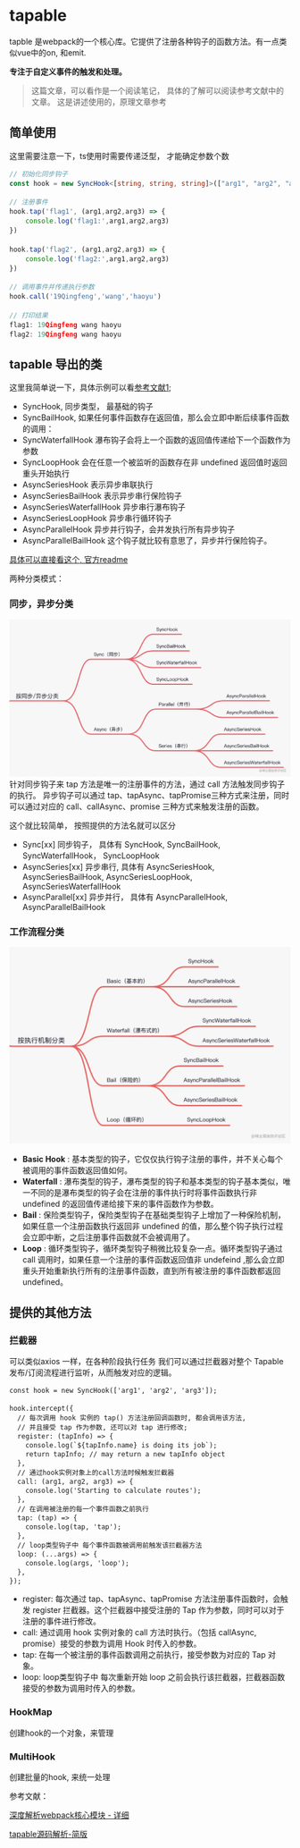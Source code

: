 # tapable
tapble 是webpack的一个核心库。它提供了注册各种钩子的函数方法。有一点类似vue中的on, 和emit.

**专注于自定义事件的触发和处理。**

> 这篇文章，可以看作是一个阅读笔记， 具体的了解可以阅读参考文献中的文章。
> 这是讲述使用的，原理文章参考

## 简单使用
这里需要注意一下，ts使用时需要传递泛型， 才能确定参数个数
```ts
// 初始化同步钩子
const hook = new SyncHook<[string, string, string]>(["arg1", "arg2", "arg3"]);

// 注册事件
hook.tap('flag1', (arg1,arg2,arg3) => {
    console.log('flag1:',arg1,arg2,arg3)
})

hook.tap('flag2', (arg1,arg2,arg3) => {
    console.log('flag2:',arg1,arg2,arg3)
})

// 调用事件并传递执行参数
hook.call('19Qingfeng','wang','haoyu')

// 打印结果
flag1: 19Qingfeng wang haoyu
flag2: 19Qingfeng wang haoyu
```
## tapable 导出的类
这里我简单说一下，具体示例可以看[参考文献1](https://zhuanlan.zhihu.com/p/470657214);

- SyncHook, 同步类型， 最基础的钩子
- SyncBailHook, 如果任何事件函数存在返回值，那么会立即中断后续事件函数的调用：
- SyncWaterfallHook 瀑布钩子会将上一个函数的返回值传递给下一个函数作为参数
- SyncLoopHook 会在任意一个被监听的函数存在非 undefined 返回值时返回重头开始执行
- AsyncSeriesHook 表示异步串联执行
- AsyncSeriesBailHook 表示异步串行保险钩子
- AsyncSeriesWaterfallHook 异步串行瀑布钩子
- AsyncSeriesLoopHook 异步串行循环钩子
- AsyncParallelHook 异步并行钩子，会并发执行所有异步钩子
- AsyncParallelBailHook 这个钩子就比较有意思了，异步并行保险钩子。

[具体可以直接看这个, 官方readme](https://github.com/webpack/tapable#hook-types)

两种分类模式：
### 同步，异步分类
![异步同步分类](/tapable/tapable-type.webp)
针对同步钩子来 tap 方法是唯一的注册事件的方法，通过 call 方法触发同步钩子的执行。
异步钩子可以通过 tap、tapAsync、tapPromise三种方式来注册，同时可以通过对应的 call、callAsync、promise 三种方式来触发注册的函数。

这个就比较简单， 按照提供的方法名就可以区分
- Sync[xx] 同步钩子， 具体有 SyncHook, SyncBailHook, SyncWaterfallHook， SyncLoopHook
- AsyncSeries[xx] 异步串行, 具体有 AsyncSeriesHook, AsyncSeriesBailHook, AsyncSeriesLoopHook, AsyncSeriesWaterfallHook
- AsyncParallel[xx] 异步并行， 具体有 AsyncParallelHook, AsyncParallelBailHook
### 工作流程分类
![工作流程分类](/tapable/tapable-work.webp)
- **Basic Hook** : 基本类型的钩子，它仅仅执行钩子注册的事件，并不关心每个被调用的事件函数返回值如何。
- **Waterfall** : 瀑布类型的钩子，瀑布类型的钩子和基本类型的钩子基本类似，唯一不同的是瀑布类型的钩子会在注册的事件执行时将事件函数执行非 undefined 的返回值传递给接下来的事件函数作为参数。
- **Bail** : 保险类型钩子，保险类型钩子在基础类型钩子上增加了一种保险机制，如果任意一个注册函数执行返回非 undefined 的值，那么整个钩子执行过程会立即中断，之后注册事件函数就不会被调用了。
- **Loop** : 循环类型钩子，循环类型钩子稍微比较复杂一点。循环类型钩子通过 call 调用时，如果任意一个注册的事件函数返回值非 undefeind ,那么会立即重头开始重新执行所有的注册事件函数，直到所有被注册的事件函数都返回 undefined。

## 提供的其他方法
### 拦截器
可以类似axios 一样，在各种阶段执行任务
我们可以通过拦截器对整个 Tapable 发布/订阅流程进行监听，从而触发对应的逻辑。
```
const hook = new SyncHook(['arg1', 'arg2', 'arg3']);

hook.intercept({
  // 每次调用 hook 实例的 tap() 方法注册回调函数时, 都会调用该方法,
  // 并且接受 tap 作为参数, 还可以对 tap 进行修改;
  register: (tapInfo) => {
    console.log(`${tapInfo.name} is doing its job`);
    return tapInfo; // may return a new tapInfo object
  },
  // 通过hook实例对象上的call方法时候触发拦截器
  call: (arg1, arg2, arg3) => {
    console.log('Starting to calculate routes');
  },
  // 在调用被注册的每一个事件函数之前执行
  tap: (tap) => {
    console.log(tap, 'tap');
  },
  // loop类型钩子中 每个事件函数被调用前触发该拦截器方法
  loop: (...args) => {
    console.log(args, 'loop');
  },
});
```
- register: 每次通过 tap、tapAsync、tapPromise 方法注册事件函数时，会触发 register 拦截器。这个拦截器中接受注册的 Tap 作为参数，同时可以对于注册的事件进行修改。
- call: 通过调用 hook 实例对象的 call 方法时执行。（包括 callAsync, promise）接受的参数为调用 Hook 时传入的参数。
- tap: 在每一个被注册的事件函数调用之前执行，接受参数为对应的 Tap 对象。
- loop: loop类型钩子中 每次重新开始 loop 之前会执行该拦截器，拦截器函数接受的参数为调用时传入的参数。

### HookMap 
创建hook的一个对象，来管理
### MultiHook
创建批量的hook, 来统一处理


参考文献：

[深度解析webpack核心模块 - 详细](https://zhuanlan.zhihu.com/p/470657214)

[tapable源码解析-简版](https://juejin.cn/post/7164175171358556173?searchId=20230805153604FB6BFEAFFE47629AAFD8#heading-10)